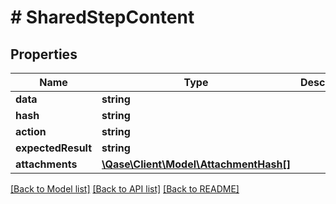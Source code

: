 # # SharedStepContent

## Properties

Name | Type | Description | Notes
------------ | ------------- | ------------- | -------------
**data** | **string** |  | [optional]
**hash** | **string** |  | [optional]
**action** | **string** |  | [optional]
**expectedResult** | **string** |  | [optional]
**attachments** | [**\Qase\Client\Model\AttachmentHash[]**](AttachmentHash.md) |  | [optional]

[[Back to Model list]](../../README.md#models) [[Back to API list]](../../README.md#endpoints) [[Back to README]](../../README.md)
